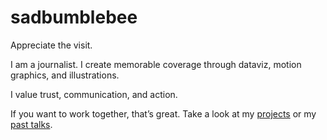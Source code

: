 <div class="content">

# sadbumblebee

Appreciate the visit.

I am a journalist. I create memorable coverage through dataviz, motion graphics, and illustrations.

I value trust, communication, and action.

If you want to work together, that’s great. Take a look at my [projects](/projects) or my [past talks](/talks).

</div>
